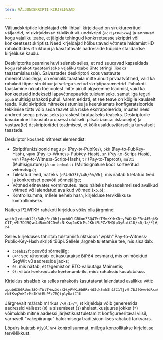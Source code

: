 ```yaml
---
term: VÄLJUNDSKRIPTI KIRJELDAJAD

---
```

Väljundskriptide kirjeldajad ehk lihtsalt kirjeldajad on struktureeritud väljendid, mis kirjeldavad täielikult väljundskripti (`scriptPubKey`) ja annavad kogu vajaliku teabe, et jälgida tehinguid konkreetsesse skriptini või konkreetsest skriptist. Need kirjeldajad hõlbustavad võtmete haldamist HD rahakottides struktuuri ja kasutatavate aadresside tüüpide standardse kirjelduse kaudu.

Deskriptorite peamine huvi seisneb selles, et nad suudavad kapseldada kogu rahakoti taastamiseks vajaliku teabe ühte stringi (lisaks taastamislausele). Salvestades deskriptori koos vastavate mnemofraasidega, on võimalik taastada mitte ainult privaatvõtmed, vaid ka rahakoti täpne struktuur ja sellega seotud skriptiparameetrid. Rahakoti taastamine nõuab tõepoolest mitte ainult algseemne teadmist, vaid ka konkreetseid indekseid lapsvõtmepaaride tuletamiseks, samuti iga teguri `xpub` multisig rahakoti puhul. Varem eeldati, et see teave on kõigile kaudselt teada. Kuid skriptide mitmekesistumise ja keerukamate konfiguratsioonide tekkimise tõttu võib seda teavet olla raske ekstrapoleerida, muutes need andmed seega privaatseks ja raskesti brutaalseks teabeks. Deskriptorite kasutamine lihtsustab protsessi oluliselt: piisab taastamislause(te) ja vastava(te) deskriptori(de) teadmisest, et kõik usaldusväärselt ja turvaliselt taastada.

Deskriptor koosneb mitmest elemendist:


- Skriptifunktsioonid nagu `pk` (Pay-to-PubKey), `pkh` (Pay-to-PubKey-Hash), `wpkh` (Pay-to-Witness-PubKey-Hash), `sh` (Pay-to-Script-Hash), `wsh` (Pay-to-Witness-Script-Hash), `tr` (Pay-to-Taproot), `multi` (Multisignature) ja `sortedmulti` (Multisignature koos sorteeritud võtmetega);
- Tuletatud teed, näiteks `[d34db33f/44h/0h/0h]`, mis näitab tuletatud teed ja konkreetset peavõti sõrmejälge;
- Võtmed erinevates vormingutes, nagu näiteks heksadekmelised avalikud võtmed või laiendatud avalikud võtmed (`xpub`);
- Kontrollsumma, millele eelneb hash, kirjelduse terviklikkuse kontrollimiseks.

Näiteks P2WPKH rahakoti kirjeldus võiks olla järgmine:

```text
wpkh([cdeab12f/84h/0h/0h]xpub6CUGRUonZSQ4TWtTMmzXdrXDtyPWKiKbERr4d5qkSmh5h17
C1TjvMt7DJ9Qve4dRxm91CDv6cNfKsq2mK1rMsJKhtRUPZz7MQtp3y6atC1U/<0;1>/*)#jy0l7n
r4
```

Selles kirjelduses tähistab tuletamisfunktsioon "wpkh" Pay-to-Witness-Public-Key-Hash skripti tüüpi. Sellele järgneb tuletamise tee, mis sisaldab:


- `cdeab12f`: peavõti sõrmejälg;
- `84h`: see tähendab, et kasutatakse BIP84 eesmärki, mis on mõeldud SegWit v0 aadresside jaoks;
- `0h`: mis näitab, et tegemist on BTC-valuutaga Mainnetis;
- `0h`: viitab konkreetsele kontonumbrile, mida rahakotis kasutatakse.

Kirjeldus sisaldab ka selles rahakotis kasutatavat laiendatud avalikku võtit:

```text
xpub6CUGRUonZSQ4TWtTMmzXdrXDtyPWKiKbERr4d5qkSmh5h17C1TjvMt7DJ9Qve4dRxm91CDv6
cNfKsq2mK1rMsJKhtRUPZz7MQtp3y6atC1U
```

Järgnevalt määrab märkus `/<0;1>/*`, et kirjeldaja võib genereerida aadressid välisest (`0`) ja sisemisest (`1`) ahelast, kusjuures jokker (`*`) võimaldab mitme aadressi järjestikust tuletamist konfigureeritaval viisil, sarnaselt "vahepiirangu" haldamisega traditsioonilises rahakoti tarkvaras.

Lõpuks kujutab `#jy0l7nr4` kontrollsummat, millega kontrollitakse kirjelduse terviklikkust.